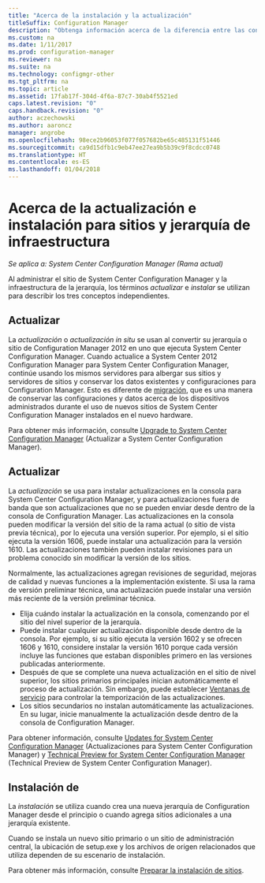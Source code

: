 ```yaml
---
title: "Acerca de la instalación y la actualización"
titleSuffix: Configuration Manager
description: "Obtenga información acerca de la diferencia entre las condiciones de instalación, actualización al administrar la infraestructura de Configuration Manager."
ms.custom: na
ms.date: 1/11/2017
ms.prod: configuration-manager
ms.reviewer: na
ms.suite: na
ms.technology: configmgr-other
ms.tgt_pltfrm: na
ms.topic: article
ms.assetid: 17fab17f-304d-4f6a-87c7-30ab4f5521ed
caps.latest.revision: "0"
caps.handback.revision: "0"
author: aczechowski
ms.author: aaroncz
manager: angrobe
ms.openlocfilehash: 98ece2b96053f077f057682be65c485131f51446
ms.sourcegitcommit: ca9d15dfb1c9eb47ee27ea9b5b39c9f8cdcc0748
ms.translationtype: HT
ms.contentlocale: es-ES
ms.lasthandoff: 01/04/2018
---
```

# <a name="about-upgrade-update-and-install-for-site-and-hierarchy-infrastructure"></a>Acerca de la actualización e instalación para sitios y jerarquía de infraestructura

*Se aplica a: System Center Configuration Manager (Rama actual)*


Al administrar el sitio de System Center Configuration Manager y la infraestructura de la jerarquía, los términos *actualizar* e *instalar* se utilizan para describir los tres conceptos independientes.

## <a name="upgrade"></a>Actualizar
La *actualización* o *actualización in situ* se usan al convertir su jerarquía o sitio de Configuration Manager 2012 en uno que ejecuta System Center Configuration Manager.
Cuando actualice a System Center 2012 Configuration Manager para System Center Configuration Manager, continúe usando los mismos servidores para albergar sus sitios y servidores de sitios y conservar los datos existentes y configuraciones para Configuration Manager.  Esto es diferente de [migración](/sccm/core/migration/migrate-data-between-hierarchies), que es una manera de conservar las configuraciones y datos acerca de los dispositivos administrados durante el uso de nuevos sitios de System Center Configuration Manager instalados en el nuevo hardware.

Para obtener más información, consulte [Upgrade to System Center Configuration Manager](/sccm/core/servers/deploy/install/upgrade-to-configuration-manager) (Actualizar a System Center Configuration Manager).



## <a name="update"></a>Actualizar
La *actualización* se usa para instalar actualizaciones en la consola para System Center Configuration Manager, y para actualizaciones fuera de banda que son actualizaciones que no se pueden enviar desde dentro de la consola de Configuration Manager. Las actualizaciones en la consola pueden modificar la versión del sitio de la rama actual (o sitio de vista previa técnica), por lo ejecuta una versión superior. Por ejemplo, si el sitio ejecuta la versión 1606, puede instalar una actualización para la versión 1610. Las actualizaciones también pueden instalar revisiones para un problema conocido sin modificar la versión de los sitios.      

Normalmente, las actualizaciones agregan revisiones de seguridad, mejoras de calidad y nuevas funciones a la implementación existente. Si usa la rama de versión preliminar técnica, una actualización puede instalar una versión más reciente de la versión preliminar técnica.
-   Elija cuándo instalar la actualización en la consola, comenzando por el sitio del nivel superior de la jerarquía.
- Puede instalar cualquier actualización disponible desde dentro de la consola. Por ejemplo, si su sitio ejecuta la versión 1602 y se ofrecen 1606 y 1610, considere instalar la versión 1610 porque cada versión incluye las funciones que estaban disponibles primero en las versiones publicadas anteriormente.
- Después de que se complete una nueva actualización en el sitio de nivel superior, los sitios primarios principales inician automáticamente el proceso de actualización. Sin embargo, puede establecer [Ventanas de servicio](/sccm/core/servers/manage/install-in-console-updates#a-namebkmkservicewindowa-service-windows-for-site-servers) para controlar la temporización de las actualizaciones.
- Los sitios secundarios no instalan automáticamente las actualizaciones. En su lugar, inicie manualmente la actualización desde dentro de la consola de Configuration Manager.

Para obtener información, consulte [Updates for System Center Configuration Manager](/sccm/core/servers/manage/updates) (Actualizaciones para System Center Configuration Manager) y [Technical Preview for System Center Configuration Manager](/sccm/core/get-started/technical-preview) (Technical Preview de System Center Configuration Manager).



## <a name="install"></a>Instalación de
La *instalación* se utiliza cuando crea una nueva jerarquía de Configuration Manager desde el principio o cuando agrega sitios adicionales a una jerarquía existente.  

Cuando se instala un nuevo sitio primario o un sitio de administración central, la ubicación de setup.exe y los archivos de origen relacionados que utiliza dependen de su escenario de instalación.

Para obtener más información, consulte [Preparar la instalación de sitios](/sccm/core/servers/deploy/install/prepare-to-install-sites).
